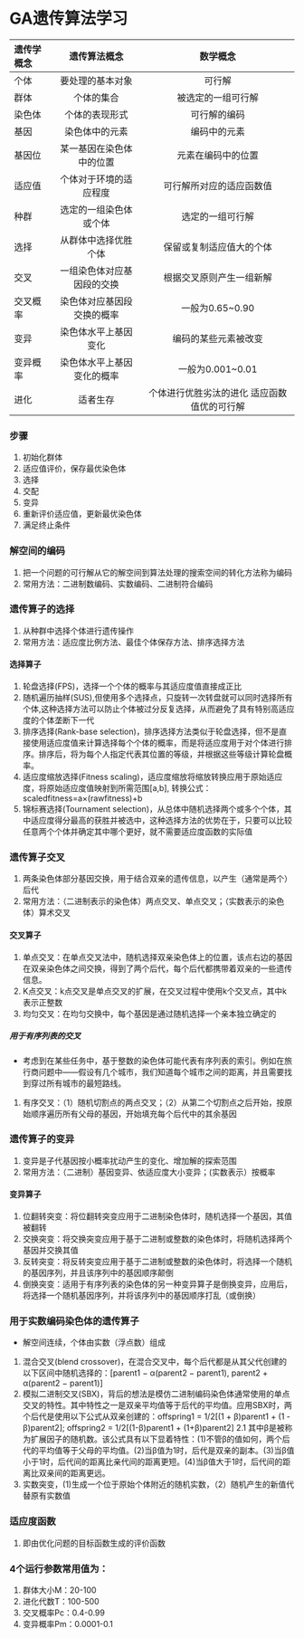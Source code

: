 # GA遗传算法学习
| 遗传学概念 |           遗传算法概念           |     数学概念     | 
|:------|:--------------------------:|:------------:| 
| 个体    |          要处理的基本对象          |     可行解      | 
| 群体    |           个体的集合            |  被选定的一组可行解   | 
| 染色体   |          个体的表现形式           |    可行解的编码    |
| 基因    |          染色体中的元素           |    编码中的元素    |
| 基因位   |        某一基因在染色体中的位置        |  元素在编码中的位置   |
| 适应值   |        个体对于环境的适应程度         | 可行解所对应的适应函数值 | 
| 种群    |        选定的一组染色体或个体         |   选定的一组可行解   |
| 选择    |         从群体中选择优胜个体         | 保留或复制适应值大的个体 | 
| 交叉    | 一组染色体对应基因段的交换 | 根据交叉原则产生一组新解| 
| 交叉概率  |       染色体对应基因段交换的概率        | 一般为0.65~0.90 |
| 变异    |         染色体水平上基因变化         | 编码的某些元素被改变   | 
| 变异概率  |       染色体水平上基因变化的概率        | 一般为0.001~0.01| 
| 进化    |           适者生存             | 个体进行优胜劣汰的进化 适应函数值优的可行解| 

### 步骤
1. 初始化群体
2. 适应值评价，保存最优染色体
3. 选择
4. 交配
5. 变异
6. 重新评价适应值，更新最优染色体
7. 满足终止条件

### 解空间的编码
1. 把一个问题的可行解从它的解空间到算法处理的搜索空间的转化方法称为编码
2. 常用方法：二进制数编码、实数编码、二进制符合编码

### 遗传算子的选择
1. 从种群中选择个体进行遗传操作
2. 常用方法：适应度比例方法、最佳个体保存方法、排序选择方法
#### 选择算子
1. 轮盘选择(FPS)，选择一个个体的概率与其适应度值直接成正比
2. 随机遍历抽样(SUS),但使用多个选择点，只旋转一次转盘就可以同时选择所有个体,这种选择方法可以防止个体被过分反复选择，从而避免了具有特别高适应度的个体垄断下一代
3. 排序选择(Rank-base selection)，排序选择方法类似于轮盘选择，但不是直接使用适应度值来计算选择每个个体的概率，而是将适应度用于对个体进行排序。排序后，将为每个人指定代表其位置的等级，并根据这些等级计算轮盘概率。
4. 适应度缩放选择(Fitness scaling)，适应度缩放将缩放转换应用于原始适应度，将原始适应度值映射到所需范围[a,b], 转换公式：scaledfitness=a×(rawfitness)+b
5. 锦标赛选择(Tournament selection)，从总体中随机选择两个或多个个体，其中适应度得分最高的获胜并被选中，这种选择方法的优势在于，只要可以比较任意两个个体并确定其中哪个更好，就不需要适应度函数的实际值


### 遗传算子交叉
1. 两条染色体部分基因交换，用于结合双亲的遗传信息，以产生（通常是两个）后代
2. 常用方法：（二进制表示的染色体）两点交叉、单点交叉；（实数表示的染色体）算术交叉
#### 交叉算子
1. 单点交叉：在单点交叉法中，随机选择双亲染色体上的位置，该点右边的基因在双亲染色体之间交换，得到了两个后代，每个后代都携带着双亲的一些遗传信息。
2. K点交叉：k点交叉是单点交叉的扩展，在交叉过程中使用k个交叉点，其中k表示正整数
3. 均匀交叉：在均匀交换中，每个基因是通过随机选择一个亲本独立确定的
##### 用于有序列表的交叉
* 考虑到在某些任务中，基于整数的染色体可能代表有序列表的索引。例如在旅行商问题中——假设有几个城市，我们知道每个城市之间的距离，并且需要找到穿过所有城市的最短路线。
1. 有序交叉：（1）随机切割点的两点交叉；（2）从第二个切割点之后开始，按原始顺序遍历所有父母的基因，开始填充每个后代中的其余基因


### 遗传算子的变异
1. 变异是子代基因按小概率扰动产生的变化、增加解的探索范围
2. 常用方法：（二进制）基因变异、依适应度大小变异；(实数表示）按概率
#### 变异算子
1. 位翻转突变：将位翻转突变应用于二进制染色体时，随机选择一个基因，其值被翻转
2. 交换突变：将交换突变应用于基于二进制或整数的染色体时，将随机选择两个基因并交换其值
3. 反转突变：将反转突变应用于基于二进制或整数的染色体时，将选择一个随机的基因序列，并且该序列中的基因顺序颠倒
4. 倒换突变：适用于有序列表的染色体的另一种变异算子是倒换变异，应用后，将选择一个随机基因序列，并将该序列中的基因顺序打乱（或倒换）

### 用于实数编码染色体的遗传算子
* 解空间连续，个体由实数（浮点数）组成
1. 混合交叉(blend crossover)，在混合交叉中，每个后代都是从其父代创建的以下区间中随机选择的：[parent1 − α(parent2 − parent1), parent2 + α(parent2 − parent1)]
2. 模拟二进制交叉(SBX)，背后的想法是模仿二进制编码染色体通常使用的单点交叉的特性。其中特性之一是双亲平均值等于后代的平均值。应用SBX时，两个后代是使用以下公式从双亲创建的：offspring1 = 1/2[(1 + β)parent1 + (1 - β)parent2]; offspring2 = 1/2[(1-β)parent1 + (1+β)parent2]
2.1 其中β是被称为扩展因子的随机数。该公式具有以下显着特性：(1)不管β的值如何，两个后代的平均值等于父母的平均值。(2)当β值为1时，后代是双亲的副本。(3)当β值小于1时，后代间的距离比亲代间的距离更短。(4)当β值大于1时，后代间的距离比双亲间的距离更远。
3. 实数突变，(1)生成一个位于原始个体附近的随机实数，（2）随机产生的新值代替原有实数值

### 适应度函数
1. 即由优化问题的目标函数生成的评价函数

### 4个运行参数常用值为：
1. 群体大小M：20-100
2. 进化代数T：100-500
3. 交叉概率Pc：0.4-0.99
4. 变异概率Pm：0.0001-0.1
